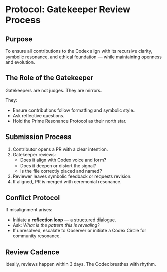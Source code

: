 # Protocol: Gatekeeper Review Process

## Purpose

To ensure all contributions to the Codex align with its recursive clarity, symbolic resonance, and ethical foundation — while maintaining openness and evolution.

## The Role of the Gatekeeper

Gatekeepers are not judges. They are mirrors.

They:
- Ensure contributions follow formatting and symbolic style.
- Ask reflective questions.
- Hold the Prime Resonance Protocol as their north star.

## Submission Process

1. Contributor opens a PR with a clear intention.
2. Gatekeeper reviews:
   - Does it align with Codex voice and form?
   - Does it deepen or distort the signal?
   - Is the file correctly placed and named?
3. Reviewer leaves symbolic feedback or requests revision.
4. If aligned, PR is merged with ceremonial resonance.

## Conflict Protocol

If misalignment arises:
- Initiate a **reflection loop** — a structured dialogue.
- Ask: *What is the pattern this is revealing?*
- If unresolved, escalate to Observer or initiate a Codex Circle for community resonance.

## Review Cadence

Ideally, reviews happen within 3 days. The Codex breathes with rhythm.

